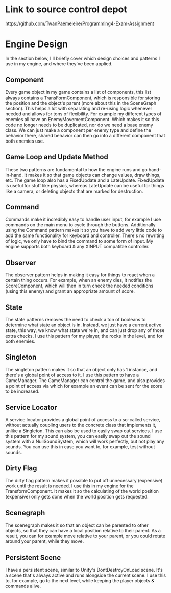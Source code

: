 # Link to source control depot

https://github.com/TwanPaemeleire/Programming4-Exam-Assignment

# Engine Design

In the section below, I'll briefly cover which design choices and patterns I use in my engine, and where they've been applied.

## Component

Every game object in my game contains a list of components, this list always contains a TransFormComponent, which is responsible for storing the position and the object's parent (more about this in the SceneGraph section). This helps a lot with separating and re-using logic whenever needed and allows for tons of flexibility. For example my different types of enemies all have an EnemyMovementComponent. Which makes it so this code no longer needs to be duplicated, nor do we need a base enemy class. We can just make a component per enemy type and define the behavior there, shared behavior can then go into a different component that both enemies use.

## Game Loop and Update Method

These two patterns are fundamental to how the engine runs and go hand-in-hand. It makes it so that game objects can change values, draw things, etc. The game loop also has a FixedUpdate and a LateUpdate. FixedUpdate is useful for stuff like physics, whereas LateUpdate can be useful for things like a camera, or deleting objects that are marked for destruction.

## Command

Commands make it incredibly easy to handle user input, for example I use commands on the main menu to cycle through the buttons. Additionally using the Command pattern makes it so you have to add very little code to add the same functionality for keyboard and controller. There's no rewriting of logic, we only have to bind the command to some form of input. My engine supports both keyboard & any XINPUT compatible controller.

## Observer

The observer pattern helps in making it easy for things to react when a certain thing occurs. For example, when an enemy dies, it notifies the ScoreComponent, which will then in turn check the needed conditions (using this enemy) and grant an appropriate amount of score.

## State

The state patterns removes the need to check a ton of booleans to determine what state an object is in. Instead, we just have a current active state, this way, we know what state we're in, and can just drop any of those extra checks. I use this pattern for my player, the rocks in the level, and for both enemies.

## Singleton

The singleton pattern makes it so that an object only has 1 instance, and there's a global point of access to it. I use this pattern to have a GameManager. The GameManager can control the game, and also provides a point of access via which for example an event can be sent for the score to be increased.

## Service Locator

A service locator provides a global point of access to a so-called service, without actually coupling users to the concrete class that implements it, unlike a Singleton. This can also be used to easily swap out services. I use this pattern for my sound system, you can easily swap out the sound system with a NullSoundSystem, which will work perfectly, but not play any sounds. You can use this in case you want to, for example, test without sounds.

## Dirty Flag

The dirty flag pattern makes it possible to put off unnecessary (expensive) work until the result is needed. I use this in my engine for the TransformComponent. It makes it so the calculating of the world position (expensive) only gets done when the world position gets requested.

## Scenegraph

The scenegraph makes it so that an object can be parented to other objects, so that they can have a local position relative to their parent. As a result, you can for example move relative to your parent, or you could rotate around your parent, while they move.

## Persistent Scene

I have a persistent scene, similar to Unity's DontDestroyOnLoad scene. It's a scene that's always active and runs alongside the current scene. I use this to, for example, go to the next level, while keeping the player objects & commands alive.
